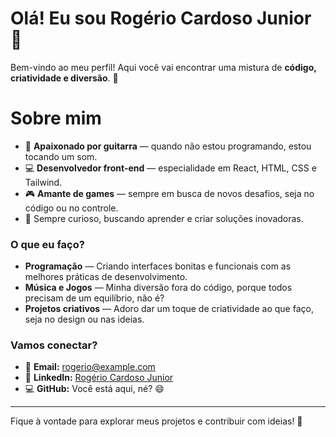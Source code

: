 # Olá! Eu sou Rogério Cardoso Junior 👋

Bem-vindo ao meu perfil! Aqui você vai encontrar uma mistura de **código, criatividade e diversão**. 🚀

# Sobre mim

- 🎸 **Apaixonado por guitarra** — quando não estou programando, estou tocando um som.
- 💻 **Desenvolvedor front-end** — especialidade em React, HTML, CSS e Tailwind.
- 🎮 **Amante de games** — sempre em busca de novos desafios, seja no código ou no controle.
- 🚀 Sempre curioso, buscando aprender e criar soluções inovadoras.

### O que eu faço?

- **Programação** — Criando interfaces bonitas e funcionais com as melhores práticas de desenvolvimento.
- **Música e Jogos** — Minha diversão fora do código, porque todos precisam de um equilíbrio, não é?
- **Projetos criativos** — Adoro dar um toque de criatividade ao que faço, seja no design ou nas ideias.

### Vamos conectar?

- 📧 **Email:** rogerio@example.com
- 🔗 **LinkedIn:** [Rogério Cardoso Junior](https://www.linkedin.com/in/rogerio-cardoso-junior)
- 💻 **GitHub:** Você está aqui, né? 😄

---

Fique à vontade para explorar meus projetos e contribuir com ideias! 🚀
